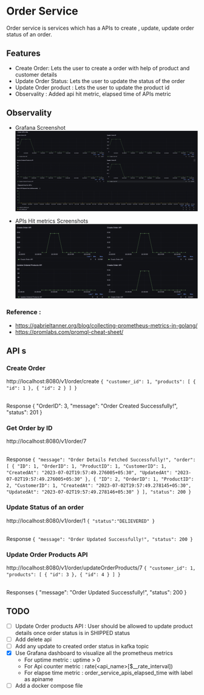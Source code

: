 # Order Service

Order service is services which has a APIs to create , update, update order status of an order. 

## Features 
- Create Order: Lets the user to create a order with help of product and customer details 
- Update Order Status: Lets the user to update the status of the order 
- Update Order product : Lets the user to update the product id 
- Observality : Added api hit metric, elapsed time of APIs metric 

## Observality 
- Grafana Screenshot
![Grafana Screen shot ](screenshots/grafana_screenshot.png)

- APIs Hit metrics Screenshots
![APIs Hit metrics](screenshots/Apis_hit_metrics.png)


### Reference : 
- https://gabrieltanner.org/blog/collecting-prometheus-metrics-in-golang/
- https://promlabs.com/promql-cheat-sheet/

##  API s 
### Create Order 
http://localhost:8080/v1/order/create
`{
    "customer_id": 1,
    "products": [
        {
            "id": 1
        },
        {
            "id": 2
        }
    ]
}`

<br>Response
{
    "OrderID": 3,
    "message": "Order Created Successfully!",
    "status": 201
} 

### Get Order by ID 
http://localhost:8080/v1/order/7

<br>Response 
`{
    "message": "Order Details Fetched Successfully!",
    "order": [
        {
            "ID": 1,
            "OrderID": 1,
            "ProductID": 1,
            "CustomerID": 1,
            "CreatedAt": "2023-07-02T19:57:49.276005+05:30",
            "UpdatedAt": "2023-07-02T19:57:49.276005+05:30"
        },
        {
            "ID": 2,
            "OrderID": 1,
            "ProductID": 2,
            "CustomerID": 1,
            "CreatedAt": "2023-07-02T19:57:49.278145+05:30",
            "UpdatedAt": "2023-07-02T19:57:49.278146+05:30"
        }
    ],
    "status": 200
}`



### Update Status of an order
http://localhost:8080/v1/order/1
`{
    "status":"DELIEVERED"
}`

<br>Response 
`{
    "message": "Order Updated Successfully!",
    "status": 200
}`

### Update Order Products API 
http://localhost:8080/v1/order/updateOrderProducts/7
`{
    "customer_id": 1,
    "products": [
        {
            "id": 3
        },
        {
            "id": 4
        }
    ]
}`

<br> Responses 
{
    "message": "Order Updated Successfully!",
    "status": 200
}


## TODO 
- [ ] Update Order products API : User should be allowed to update product details once order status is in SHIPPED status  
- [ ] Add delete api 
- [ ] Add any update to created order status in kafka topic 
- [x] Use Grafana dashboard to visualize all the prometheus metrics 
    - For uptime metric : uptime > 0
    - For Api counter metric : rate(<api_name>[$__rate_interval])
    - For elapse time metric : order_service_apis_elapsed_time with label as apiname 
- [ ] Add a docker compose file 